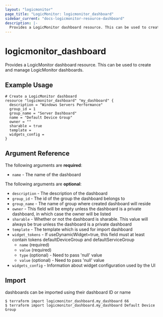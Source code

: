 ```yaml
---
layout: "logicmonitor"
page_title: "LogicMonitor: logicmonitor_dashboard"
sidebar_current: "docs-logicmonitor-resource-dashboard"
description: |-
  Provides a LogicMonitor dashboard resource. This can be used to create and manage LogicMonitor dashboards.
---
```


# logicmonitor_dashboard

Provides a LogicMonitor dashboard resource. This can be used to create and manage LogicMonitor dashboards.

## Example Usage
```hcl
# Create a LogicMonitor dashboard
resource "logicmonitor_dashboard" "my_dashboard" {
  description = "Windows Servers Performance"
  group_id = 1
  group_name = "Server Dashboard"
  name = "Default Device Group"
  owner = ""
  sharable = true
  template = 
  widgets_config = 
}
```

## Argument Reference

The following arguments are **required**:
* `name` - The name of the dashboard

The following arguments are **optional**:
* `description` - The description of the dashboard
* `group_id` - The id of the group the dashboard belongs to
* `group_name` - The name of group where created dashboard will reside
* `owner` - This field will be empty unless the dashboard is a private dashboard, in which case the owner will be listed
* `sharable` - Whether or not the dashboard is sharable. This value will always be true unless the dashboard is a private dashboard
* `template` - The template which is used for import dashboard
* `widget_tokens` - If useDynamicWidget=true, this field must at least contain tokens defaultDeviceGroup and defaultServiceGroup
  + `name` (required)
  + `value` (required)
  + `type` (optional) - Need to pass 'null' value
  + `value` (optional)  - Need to pass 'null' value
* `widgets_config` - Information about widget configuration used by the UI

## Import

dashboards can be imported using their dashboard ID or name
```
$ terraform import logicmonitor_dashboard.my_dashboard 66
$ terraform import logicmonitor_dashboard.my_dashboard Default Device Group
```